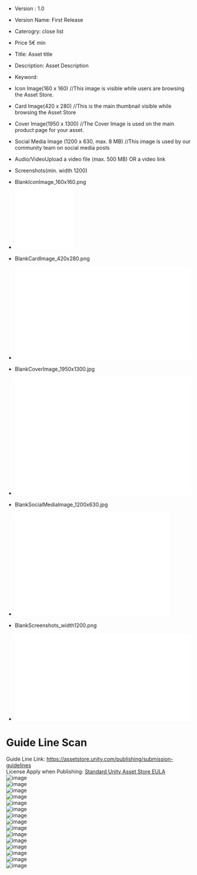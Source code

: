 - Version : 1.0  
- Version Name: First Release  
- Caterogry: close list  
- Price 5€ min  
- Title: Asset title  
- Description: Asset Description  
- Keyword:  
- Icon Image(160 x 160) //This image is visible while users are browsing the Asset Store.  
- Card Image(420 x 280) //This is the main thumbnail visible while browsing the Asset Store  
- Cover Image(1950 x 1300) //The Cover Image is used on the main product page for your asset.  
- Social Media Image (1200 x 630, max. 8 MB) //This image is used by our community team on social media posts  
- Audio/VideoUpload a video file (max. 500 MB) OR a video link  
- Screenshots(min. width 1200)  



- BlankIconImage_160x160.png
- ![BlankIconImage_160x160.png](BlankIconImage_160x160.png)
- BlankCardImage_420x280.png
- ![BlankCardImage_420x280.png](BlankCardImage_420x280.png)
- BlankCoverImage_1950x1300.jpg
- ![BlankCoverImage_1950x1300.jpg](BlankCoverImage_1950x1300.jpg)
- BlankSocialMediaImage_1200x630.jpg
- ![BlankSocialMediaImage_1200x630.jpg](BlankSocialMediaImage_1200x630.jpg)
- BlankScreenshots_width1200.png
- ![BlankScreenshots_width1200.png](BlankScreenshots_width1200.png)
# Guide Line Scan

Guide Line Link: https://assetstore.unity.com/publishing/submission-guidelines  
License Apply when Publishing: [
Standard Unity Asset Store EULA](https://unity3d.com/legal/as_terms?_gl=1*c8rdl1*_gcl_aw*R0NMLjE2MzA3NzcxNjMuQ2owS0NRandzc3lKQmhEWEFSSXNBSzk4SVRSUmg2U0t2aUNhYi1SWUxSSExxaGlBUERHV05QeGV4T0M5b0w0VEtxc0NES0dUbnVYWWtpUWFBcHZ4RUFMd193Y0I.&_ga=2.25939325.132989170.1630594590-163621310.1627530627&_gac=1.60223583.1630777163.Cj0KCQjwssyJBhDXARIsAK98ITRRh6SKviCab-RYLRHLqhiAPDGWNPxexOC9oL4TKqsCDKGTnuXYkiQaApvxEALw_wcB)  
![image](https://user-images.githubusercontent.com/20149493/132103514-238150ea-b0d7-4f16-b7ac-34d7b02ffade.png)  
![image](https://user-images.githubusercontent.com/20149493/132103497-5e74fdc7-d0b3-4391-bcce-1ef8fa3258b6.png)  
![image](https://user-images.githubusercontent.com/20149493/132103504-84a0e94c-c7c4-4b99-b65f-574e6a112cab.png)  
![image](https://user-images.githubusercontent.com/20149493/132103524-48e4e99d-15a1-407e-aa9b-342cd38f9f37.png)  
![image](https://user-images.githubusercontent.com/20149493/132103528-bd3a4d7f-4bff-4d94-8859-94872e6ec530.png)  
![image](https://user-images.githubusercontent.com/20149493/132103530-10662c91-3cbc-4e7a-b3de-2028929e914c.png)  
![image](https://user-images.githubusercontent.com/20149493/132103535-3c7137ae-4c76-4aa0-8a1d-836e8af6f8d4.png)  
![image](https://user-images.githubusercontent.com/20149493/132103538-1fae1036-efd8-4db5-b2d8-17ebe2d8c3e1.png)  
![image](https://user-images.githubusercontent.com/20149493/132103542-fb2408b1-ff51-4b36-97ef-02158a28dff5.png)  
![image](https://user-images.githubusercontent.com/20149493/132103543-f53d42ab-3208-4f52-b5e2-09536f64d3b5.png)  
![image](https://user-images.githubusercontent.com/20149493/132103550-52adfb7f-8f1a-4774-8bf9-9d1579831cd8.png)  
![image](https://user-images.githubusercontent.com/20149493/132103556-cbf23d97-3071-4f21-8cf1-63d08dc914ea.png)  
![image](https://user-images.githubusercontent.com/20149493/132103565-3f71f182-f496-4529-9d30-697ee08ff371.png)  
![image](https://user-images.githubusercontent.com/20149493/132103569-01059a58-3554-4c38-84b4-22089aa99ff2.png)  
![image](https://user-images.githubusercontent.com/20149493/132103575-40c6e338-13b9-4a95-809a-ba1825dda8bb.png)  


